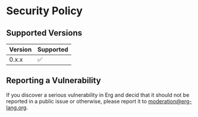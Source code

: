 # Security Policy

## Supported Versions

| Version | Supported          |
| ------- | ------------------ |
| 0.x.x   | :white_check_mark: |

## Reporting a Vulnerability

If you discover a serious vulnerability in Erg and decid that it should not be reported in a public issue or otherwise, please report it to moderation@erg-lang.org.

